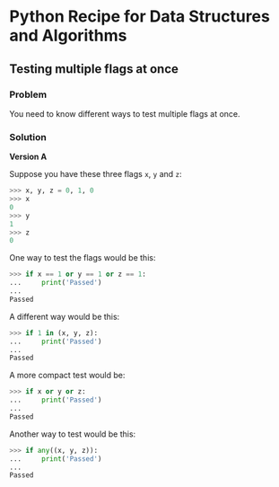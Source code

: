 # Python Recipe for Data Structures and Algorithms

## Testing multiple flags at once

### Problem

You need to know different ways to test multiple flags at once.

### Solution

**Version A**

Suppose you have these three flags `x`, `y` and `z`:

```python
>>> x, y, z = 0, 1, 0
>>> x
0
>>> y
1
>>> z
0
```

One way to test the flags would be this:

```python
>>> if x == 1 or y == 1 or z == 1:
...     print('Passed')
...
Passed
```

A different way would be this:

```python
>>> if 1 in (x, y, z):
...     print('Passed')
...
Passed
```

A more compact test would be:

```python
>>> if x or y or z:
...     print('Passed')
...
Passed
```

Another way to test would be this:

```python
>>> if any((x, y, z)):
...     print('Passed')
...
Passed
```
